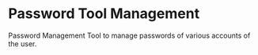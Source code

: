 # Password Tool Management

Password Management Tool to manage passwords of various accounts of the user.